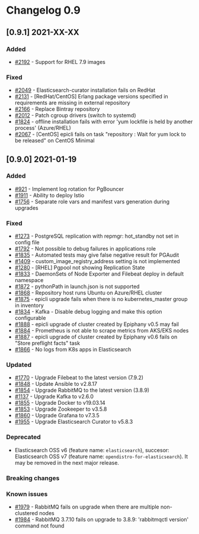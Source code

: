 # Changelog 0.9

## [0.9.1] 2021-XX-XX

### Added

- [#2192](https://github.com/epiphany-platform/epiphany/issues/2192) - Support for RHEL 7.9 images

### Fixed

- [#2049](https://github.com/epiphany-platform/epiphany/issues/2049) - Elasticsearch-curator installation fails on RedHat
- [#2131](https://github.com/epiphany-platform/epiphany/issues/2131) - [RedHat/CentOS] Erlang package versions specified in requirements are missing in external repository
- [#2166](https://github.com/epiphany-platform/epiphany/issues/2166) - Replace Bintray repository
- [#2012](https://github.com/epiphany-platform/epiphany/issues/2012) - Patch cgroup drivers (switch to systemd)
- [#1824](https://github.com/epiphany-platform/epiphany/issues/1824) - offline installation fails with error 'yum lockfile is held by another process' (Azure/RHEL)
- [#2067](https://github.com/epiphany-platform/epiphany/issues/2067) - [CentOS] epicli fails on task "repository : Wait for yum lock to be released" on CentOS Minimal

## [0.9.0] 2021-01-19

### Added

- [#921](https://github.com/epiphany-platform/epiphany/issues/921) - Implement log rotation for PgBouncer
- [#1911](https://github.com/epiphany-platform/epiphany/issues/1911) - Ability to deploy Istio
- [#1756](https://github.com/epiphany-platform/epiphany/issues/1756) - Separate role vars and manifest vars generation during upgrades

### Fixed

- [#1273](https://github.com/epiphany-platform/epiphany/issues/1273) - PostgreSQL replication with repmgr: hot_standby not set in config file
- [#1792](https://github.com/epiphany-platform/epiphany/issues/1792) - Not possible to debug failures in applications role
- [#1835](https://github.com/epiphany-platform/epiphany/issues/1835) - Automated tests may give false negative result for PGAudit
- [#1409](https://github.com/epiphany-platform/epiphany/issues/1409) - custom_image_registry_address setting is not implemented
- [#1280](https://github.com/epiphany-platform/epiphany/issues/1280) - [RHEL] Pgpool not showing Replication State
- [#1833](https://github.com/epiphany-platform/epiphany/issues/1833) - DaemonSets of Node Exporter and Filebeat deploy in default namespace
- [#1872](https://github.com/epiphany-platform/epiphany/issues/1872) - pythonPath in launch.json is not supported
- [#1868](https://github.com/epiphany-platform/epiphany/issues/1868) - Repository host runs Ubuntu on Azure/RHEL cluster
- [#1875](https://github.com/epiphany-platform/epiphany/issues/1875) - epicli upgrade fails when there is no kubernetes_master group in inventory
- [#1834](https://github.com/epiphany-platform/epiphany/issues/1834) - Kafka - Disable debug logging and make this option configurable
- [#1888](https://github.com/epiphany-platform/epiphany/issues/1888) - epicli upgrade of cluster created by Epiphany v0.5 may fail
- [#1884](https://github.com/epiphany-platform/epiphany/issues/1884) - Prometheus is not able to scrape metrics from AKS/EKS nodes
- [#1887](https://github.com/epiphany-platform/epiphany/issues/1887) - epicli upgrade of cluster created by Epiphany v0.6 fails on "Store preflight facts" task
- [#1866](https://github.com/epiphany-platform/epiphany/issues/1866) - No logs from K8s apps in Elasticsearch

### Updated

- [#1770](https://github.com/epiphany-platform/epiphany/issues/1770) - Upgrade Filebeat to the latest version (7.9.2)
- [#1848](https://github.com/epiphany-platform/epiphany/issues/1848) - Update Ansible to v2.8.17
- [#1854](https://github.com/epiphany-platform/epiphany/issues/1854) - Upgrade RabbitMQ to the latest version (3.8.9)
- [#1137](https://github.com/epiphany-platform/epiphany/issues/1137) - Upgrade Kafka to v2.6.0
- [#1855](https://github.com/epiphany-platform/epiphany/issues/1855) - Upgrade Docker to v19.03.14
- [#1853](https://github.com/epiphany-platform/epiphany/issues/1853) - Upgrade Zookeeper to v3.5.8
- [#1860](https://github.com/epiphany-platform/epiphany/issues/1860) - Upgrade Grafana to v7.3.5
- [#1955](https://github.com/epiphany-platform/epiphany/issues/1955) - Upgrade Elasticsearch Curator to v5.8.3

### Deprecated

- Elasticsearch OSS v6 (feature name: `elasticsearch`), succesor: Elasticsearch OSS v7 (feature name: `opendistro-for-elasticsearch`). It may be removed in the next major release.

### Breaking changes

### Known issues

- [#1979](https://github.com/epiphany-platform/epiphany/issues/1979) - RabbitMQ fails on upgrade when there are multiple non-clustered nodes
- [#1984](https://github.com/epiphany-platform/epiphany/issues/1984) - RabbitMQ 3.7.10 fails on upgrade to 3.8.9: 'rabbitmqctl version' command not found
